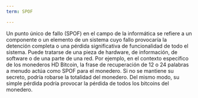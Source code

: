```yaml
---
term: SPOF

---
```

Un punto único de fallo (SPOF) en el campo de la informática se refiere a un componente o un elemento de un sistema cuyo fallo provocaría la detención completa o una pérdida significativa de funcionalidad de todo el sistema. Puede tratarse de una pieza de hardware, de información, de software o de una parte de una red. Por ejemplo, en el contexto específico de los monederos HD Bitcoin, la frase de recuperación de 12 o 24 palabras a menudo actúa como SPOF para el monedero. Si no se mantiene su secreto, podría robarse la totalidad del monedero. Del mismo modo, su simple pérdida podría provocar la pérdida de todos los bitcoins del monedero.